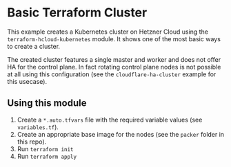 # Basic Terraform Cluster

This example creates a Kubernetes cluster on Hetzner Cloud using the `terraform-hcloud-kubernetes` module. It shows one
of the most basic ways to create a cluster.

The created cluster features a single master and worker and does not offer HA for the control plane. In fact rotating
control plane nodes is not possible at all using this configuration (see the `cloudflare-ha-cluster` example for this
usecase).

## Using this module
1. Create a `*.auto.tfvars` file with the required variable values (see `variables.tf`).
2. Create an appropriate base image for the nodes (see the `packer` folder in this repo).
3. Run `terraform init`
4. Run `terraform apply`
